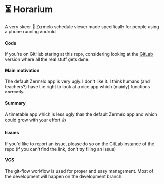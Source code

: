:hourglass_flowing_sand: Horarium
========
A very skeer :mega: Zermelo schedule viewer made specifically for people using a phone running Android

#### Code
If you're on GitHub staring at this repo, considering looking at the [GitLab version](https://gitlab.com/amdeflow/horarium) where all the real stuff gets done.

#### Main motivation
The default Zermelo app is very ugly. I don't like it. I think humans (and teachers?) have the right to look at a nice app which (mainly) functions correctly.

#### Summary
A timetable app which is less ugly than the default Zermelo app and which could grow with your effort :+1:

#### Issues
If you'd like to report an issue, please do so on the GitLab instance of the repo (if you can't find the link, don't try filing an issue)

#### VCS
The git-flow workflow is used for proper and easy management. Most of the development will happen on the development branch.